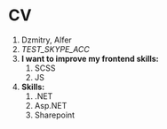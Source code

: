 # CV

1. Dzmitry, Alfer
1. *TEST_SKYPE_ACC*
1. **I want to improve my frontend skills:**
   1. SCSS
   1. JS
1. **Skills:**
   1. .NET
   1. Asp.NET
   1. Sharepoint
